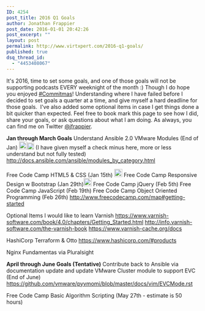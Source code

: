 ```yaml
---
ID: 4254
post_title: 2016 Q1 Goals
author: Jonathan Frappier
post_date: 2016-01-01 20:42:26
post_excerpt: ""
layout: post
permalink: http://www.virtxpert.com/2016-q1-goals/
published: true
dsq_thread_id:
  - "4453408067"
---
```

It's 2016, time to set some goals, and one of those goals will not be supporting podcasts EVERY weeknight of the month :) Though I do hope you enjoyed <a href="http://bit.ly/Commitmas2" target="_blank">#Commitmas</a>! Understanding where I have failed before I decided to set goals a quarter at a time, and give myself a hard deadline for those goals.  I've also added some optional items in case I get things done a bit quicker than expected. Feel free to book mark this page to see how I did, share your goals, or ask questions about what I am doing. As always, you can find me on Twitter <a href="http://twitter.com/jfrappier" target="_blank">@jfrappier</a>.

<strong>Jan through March Goals</strong>
Understand Ansible 2.0 VMware Modules (End of Jan) <img class="wp-image-4258 alignnone" src="http://www.virtxpert.com/wp-content/uploads/2016/01/checkmark-150x150.jpeg" alt="checkmark" width="21" height="21" /><img class="" src="http://www.free-icons-download.net/images/green-circle-minus-icon-32194.png" alt="" width="18" height="18" /> (I have given myself a check minus here, more or less understand but not fully tested)
http://docs.ansible.com/ansible/modules_by_category.html

Free Code Camp HTML5 &amp; CSS (Jan 15th) <img class="wp-image-4258 alignnone" src="http://www.virtxpert.com/wp-content/uploads/2016/01/checkmark-150x150.jpeg" alt="checkmark" width="21" height="21" />
Free Code Camp Responsive Design w Bootstrap (Jan 29th)<img class="wp-image-4258 alignnone" src="http://www.virtxpert.com/wp-content/uploads/2016/01/checkmark-150x150.jpeg" alt="checkmark" width="21" height="21" />
Free Code Camp jQuery (Feb 5th)
Free Code Camp JavaScript (Feb 19th)
Free Code Camp Object Oriented Programming (Feb 26th)
<a href="http://www.freecodecamp.com/map#getting-started" target="_blank">http://www.freecodecamp.com/map#getting-started</a>

Optional Items I would like to learn
Varnish
<a href="https://www.varnish-software.com/book/4.0/chapters/Getting_Started.html" target="_blank">https://www.varnish-software.com/book/4.0/chapters/Getting_Started.html</a>
<a href="http://info.varnish-software.com/the-varnish-book" target="_blank">http://info.varnish-software.com/the-varnish-book</a>
<a href="https://www.varnish-cache.org/docs" target="_blank">https://www.varnish-cache.org/docs</a>

HashiCorp Terraform &amp; Otto
<a href="https://www.hashicorp.com/#products" target="_blank">https://www.hashicorp.com/#products</a>

Nginx Fundamentas via Pluralsight

<strong>April through June Goals (Tentative)</strong>
Contribute back to Ansible via documentation update and update VMware Cluster module to support EVC (End of June)
<a href="https://github.com/vmware/pyvmomi/blob/master/docs/vim/EVCMode.rst" target="_blank">https://github.com/vmware/pyvmomi/blob/master/docs/vim/EVCMode.rst</a>

Free Code Camp Basic Algorithm Scripting (May 27th - estimate is 50 hours)